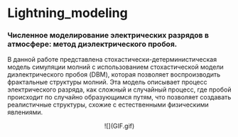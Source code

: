 # Lightning_modeling
### Численное моделирование электрических разрядов в атмосфере: метод диэлектрического пробоя.

В данной работе представлена стохастически-детерминистическая модель симуляции молний с использованием стохастической модели диэлектрического пробоя (DBM), которая позволяет воспроизводить фрактальные структуры молний. Эта модель описывает процесс электрического разряда, как сложный и случайный процесс, где пробой происходит по случайно образующимся путям, что позволяет создавать реалистичные структуры, схожие с естественными физическими явлениями.
<p align="center">
  ![](GIF.gif)
</p>

